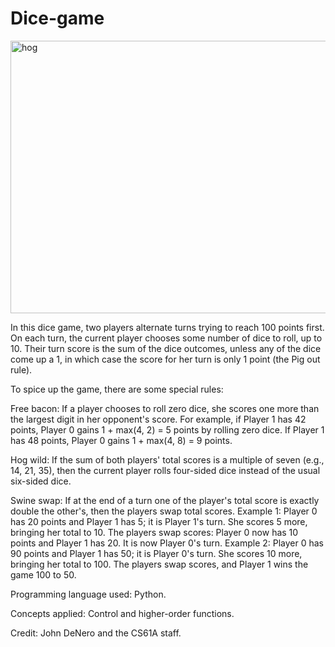 # Dice-game

<img width="525" height="436" alt="hog" src="https://github.com/user-attachments/assets/d1ba7acb-1e9e-40c7-886b-6b2d7dd08a9f" />

In this dice game, two players alternate turns trying to reach 100 points first. On each turn, the current player chooses some number of dice to roll, up to 10. Their turn score is the sum of the dice outcomes, unless any of the dice come up a 1, in which case the score for her turn is only 1 point (the Pig out rule).

To spice up the game, there are some special rules:

Free bacon: If a player chooses to roll zero dice, she scores one more than the largest digit in her opponent's score. For example, if Player 1 has 42 points, Player 0 gains 1 + max(4, 2) = 5 points by rolling zero dice. If Player 1 has 48 points, Player 0 gains 1 + max(4, 8) = 9 points.

Hog wild: If the sum of both players' total scores is a multiple of seven (e.g., 14, 21, 35), then the current player rolls four-sided dice instead of the usual six-sided dice.

Swine swap: If at the end of a turn one of the player's total score is exactly double the other's, then the players swap total scores. Example 1: Player 0 has 20 points and Player 1 has 5; it is Player 1's turn. She scores 5 more, bringing her total to 10. The players swap scores: Player 0 now has 10 points and Player 1 has 20. It is now Player 0's turn. Example 2: Player 0 has 90 points and Player 1 has 50; it is Player 0's turn. She scores 10 more, bringing her total to 100. The players swap scores, and Player 1 wins the game 100 to 50.

Programming language used: Python.

Concepts applied: Control and higher-order functions.

Credit: John DeNero and the CS61A staff.
